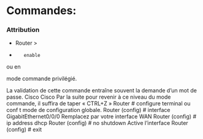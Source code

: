 # Commandes:

### Attribution

* Router >
*        enable

ou     en  				                                                               


mode commande privilégié.


La validation de cette commande entraîne souvent la demande d’un mot de passe.  Cisco Cisco
Par la suite pour revenir à ce niveau du mode commande, il suffira de taper « CTRL+Z »
Router # configure terminal        ou   conf t                                                        mode de configuration globale.
 Router (config) # interface GigabitEthernet0/0/0                       Remplacez par votre interface WAN
 Router (config) #  ip address dhcp
 Router (config) # no shutdown    					Active l’interface
Router (config) # exit

